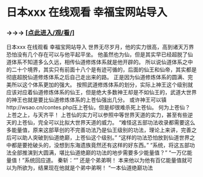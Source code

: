 # 日本xxx 在线观看 幸福宝网站导入

### →→→ <a href="http://3t3e.com/index.html">[点此进入/观/看/]</a>

日本xxx 在线观看 幸福宝网站导入
世界无尽岁月，他的实力很高，高到诸天万界恐怕没有几个存在可以与他平起平坐。
    他虽然也为仙，但是其实早已经超脱了仙道体系不知道多么久远，相传仙道修炼体系就是他开辟的。
    所以说仙道体系之中的二十个境界，其实只有前面十八个是有迹可循的，后面的仙王和仙帝，其实都是彻底超脱仙道修炼体系之后自己走出来的路。
    正是因为仙道修炼体系的圆满、完美所以这个体系更加的强大。
    按照武道修炼体系的划分，实际上神王这个级别就应该对应着仙道修炼体系的仙王，但是绝大多数神王却是不如仙王的，武道大世界的神王也就是要比仙道修炼体系的上苍仙强出几分。
    或许神王可以镇http://wsao.cn/contes.php压上苍仙，但是却很难杀死上苍仙。
    何为上苍仙？
    上苍之上，与天齐平！
    上苍仙的实力可以参照中等世界天道的实力，甚至有些逆天的上苍仙，完全可以比拟大世界天道的威力。
    “难怪这五部功法收录都需要这么多能量值，原来这部草创的不完善功法乃是仙王级别的功法，理论上来讲，完善之后可以助人突破到仙道绝巅，上苍仙这个级别。”
    “这样的功法恐怕放到仙道世界之中都是要抢破头的，没想到东海遗族竟然还有这样的好东西。”
    “系统，将这五部功法全部推演到大圆满，堪比仙道绝巅的功法的地步需要多少能量值？”
    “一万亿能量值！”系统回应道。
    秦斩：“”
    还是个弟弟啊！
    本来他以为他有百亿能量值就可以为所欲为，结果现在他就是个弟中弟啊！
    “一本仙道绝巅功法
